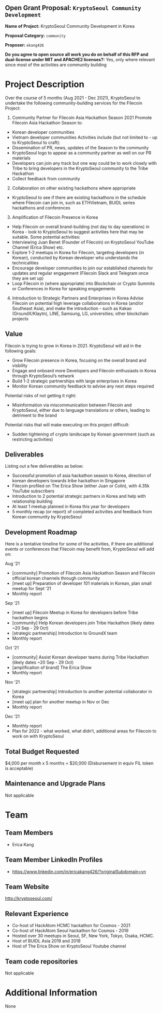 ## Open Grant Proposal: `KryptoSeoul Community Development`

**Name of Project:** KryptoSeoul Community Development in Korea

**Proposal Category:** `community`

**Proposer:** `ekang426`

**Do you agree to open source all work you do on behalf of this RFP and dual-license under MIT and APACHE2 licenses?:** Yes, only where relevant since most of the activities are community building 

# Project Description
	
Over the course of 5 months (Aug 2021 - Dec 2021), KryptoSeoul to undertake the following community-building services for the Filecoin Project: 

1. Community Partner for Filecoin Asia Hackathon Season 2021 
Promote Filecoin Asia Hackathon Season to:
- Korean developer communities 
- Vietnam developer communities
Activities include (but not limited to - up to KryptoSeoul to craft):
- Dissemination of PR, news, updates of the Season to the community
- KryptoSeoul logo to appear as a community partner as well on our PR materials
- Developers can join any track but one way could be to work closely with Tribe to bring developers in the KryptoSeoul community to the Tribe Hackathon 
- Collect feedback from community

2. Collaboration on other existing hackathons where appropriate 
- KryptoSeoul to see if there are existing hackathons in the schedule where Filecoin can join in, such as ETHVietnam, BUIDL series hackathons and conferences 

3. Amplification of Filecoin Presence in Korea 
- Help Filecoin on overall brand-building (not day to day operations) in Korea - look to KryptoSeoul to suggest activities here that may be suitable. Some potential activities:
- Interviewing Juan Benet (Founder of Filecoin) on KryptoSeoul YouTube Channel (Erica Show) etc.
- Explore 1-2 meetups in Korea for Filecoin, targeting developers (in Korean), conducted by Korean developer who understands the technicalities
- Encourage developer communities to join our established channels for updates and regular engagement (Filecoin Slack and Telegram once they are set up)
- Loop Filecoin in (where appropriate) into Blockchain or Crypto Summits or Conferences in Korea for speaking engagements 

4. Introduction to Strategic Partners and Enterprises in Korea 
Advise Filecoin on potential high leverage collaborations in Korea (and/or Southeast Asia), and make the introduction - such as Kakao (GroundX/Klaytn), LINE, Samsung, LG, universities; other blockchain projects

## Value

Filecoin is trying to grow in Korea in 2021. 
KryptoSeoul will aid in the following goals:
- Grow Filecoin presence in Korea, focusing on the overall brand and visbility
- Engage and onboard more Developers and Filecoin enthusiasts in Korea through KryptoSeoul’s network
- Build 1-2 strategic partnerships with large enterprises in Korea
- Monitor Korean community feedback to advise any next steps required

Potential risks of not getting it right:
- Misinformation via miscommunication between Filecoin and KryptoSeoul, either due to language translations or others, leading to detriment to the brand

Potential risks that will make executing on this project difficult: 
- Sudden tightening of crypto landscape by Korean government (such as restricting activities)

## Deliverables

Listing out a few deliverables as below:
- Successful promotion of asia hackathon season to Korea, direction of korean developers towards tribe hackathon in Singapore
- Filecoin profiled on The Erica Show (either Juan or Colin), with 4.35k YouTube subscribers
- Introduction to 2 potential strategic partners in Korea and help with relationship building 
- At least 1 meetup planned in Korea this year for developers
- 5 monthly recap (or report) of completed activities and feedback from Korean community by KryptoSeoul 

## Development Roadmap

Here is a tentative timeline for some of the activities, if there are additional events or conferences that Filecoin may benefit from, KryptoSeoul will add on:
 
Aug ‘21
- [community] Promotion of Filecoin Asia Hackathon Season and Filecoin official korean channels through community
- [meet up] Preparation of developer 101 materials in Korean, plan small meetup for Sept ‘21 
- Monthly report 

Sep ‘21
- [meet up] Filecoin Meetup in Korea for developers before Tribe hackathon begins 
- [community] Help Korean developers join Tribe Hackathon (likely dates ~20 Sep - 29 Oct)
- [strategic partnership] Introduction to GroundX team
- Monthly report

Oct ‘21
- [community] Assist Korean developer teams during Tribe Hackathon (likely dates ~20 Sep - 29 Oct)
- [amplification of brand] The Erica Show
- Monthly report 

Nov ‘21
- [strategic partnership] Introduction to another potential collaborator in Korea 
- [meet up] plan for another meetup in Nov or Dec 
- Monthly report

Dec ‘21
- Monthly report
- Plan for 2022 - what worked, what didn’t, additional areas for Filecoin to work on with KryptoSeoul

## Total Budget Requested

$4,000 per month x 5 months = $20,000 (Disbursement in equiv FIL token is acceptable)

## Maintenance and Upgrade Plans

Not applicable

# Team

## Team Members

- Erica Kang

## Team Member LinkedIn Profiles

- https://www.linkedin.com/in/ericakang426/?originalSubdomain=vn

## Team Website

http://kryptoseoul.com/

## Relevant Experience

- Co-host of HackAtom HCMC hackathon for Cosmos - 2021
- Co-host of HackAtom Seoul hackathon for Cosmos - 2019
- Hosted over 30 meetups in Seoul, SF, New York, Tokyo, Osaka, HCMC.
- Host of BUIDL Asia 2019 and 2018
- Host of The Erica Show on KryptoSeoul Youtube channel

## Team code repositories

Not applicable

# Additional Information

None 
